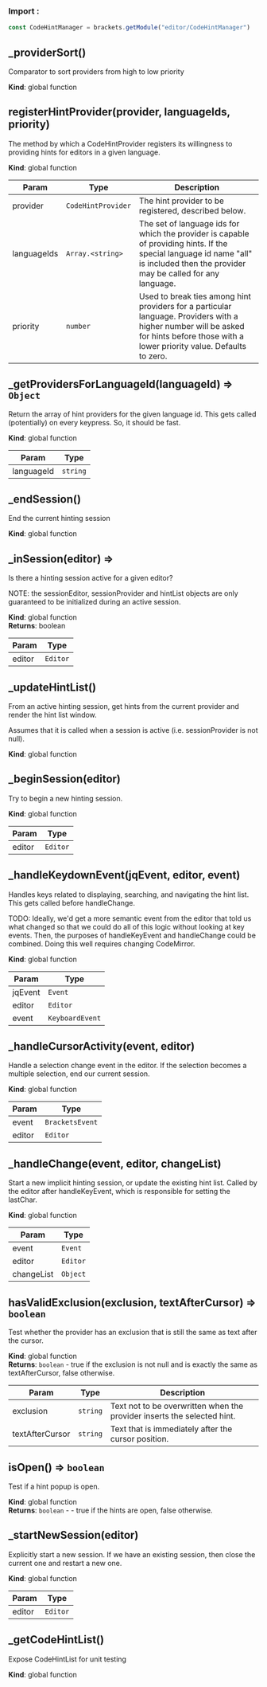 ### Import :
```js
const CodeHintManager = brackets.getModule("editor/CodeHintManager")
```

<a name="_providerSort"></a>

## \_providerSort()
Comparator to sort providers from high to low priority

**Kind**: global function  
<a name="registerHintProvider"></a>

## registerHintProvider(provider, languageIds, priority)
The method by which a CodeHintProvider registers its willingness toproviding hints for editors in a given language.

**Kind**: global function  

| Param | Type | Description |
| --- | --- | --- |
| provider | <code>CodeHintProvider</code> | The hint provider to be registered, described below. |
| languageIds | <code>Array.&lt;string&gt;</code> | The set of language ids for which the provider is capable of providing hints. If the special language id name "all" is included then the provider may be called for any language. |
| priority | <code>number</code> | Used to break ties among hint providers for a particular language. Providers with a higher number will be asked for hints before those with a lower priority value. Defaults to zero. |

<a name="_getProvidersForLanguageId"></a>

## \_getProvidersForLanguageId(languageId) ⇒ <code>Object</code>
Return the array of hint providers for the given language id. This gets called (potentially) on every keypress. So, it should be fast.

**Kind**: global function  

| Param | Type |
| --- | --- |
| languageId | <code>string</code> | 

<a name="_endSession"></a>

## \_endSession()
End the current hinting session

**Kind**: global function  
<a name="_inSession"></a>

## \_inSession(editor) ⇒
Is there a hinting session active for a given editor?NOTE: the sessionEditor, sessionProvider and hintList objects areonly guaranteed to be initialized during an active session.

**Kind**: global function  
**Returns**: boolean  

| Param | Type |
| --- | --- |
| editor | <code>Editor</code> | 

<a name="_updateHintList"></a>

## \_updateHintList()
From an active hinting session, get hints from the current provider andrender the hint list window.Assumes that it is called when a session is active (i.e. sessionProvider is not null).

**Kind**: global function  
<a name="_beginSession"></a>

## \_beginSession(editor)
Try to begin a new hinting session.

**Kind**: global function  

| Param | Type |
| --- | --- |
| editor | <code>Editor</code> | 

<a name="_handleKeydownEvent"></a>

## \_handleKeydownEvent(jqEvent, editor, event)
Handles keys related to displaying, searching, and navigating the hint list.This gets called before handleChange.TODO: Ideally, we'd get a more semantic event from the editor that told uswhat changed so that we could do all of this logic without looking atkey events. Then, the purposes of handleKeyEvent and handleChange could becombined. Doing this well requires changing CodeMirror.

**Kind**: global function  

| Param | Type |
| --- | --- |
| jqEvent | <code>Event</code> | 
| editor | <code>Editor</code> | 
| event | <code>KeyboardEvent</code> | 

<a name="_handleCursorActivity"></a>

## \_handleCursorActivity(event, editor)
Handle a selection change event in the editor. If the selection becomes amultiple selection, end our current session.

**Kind**: global function  

| Param | Type |
| --- | --- |
| event | <code>BracketsEvent</code> | 
| editor | <code>Editor</code> | 

<a name="_handleChange"></a>

## \_handleChange(event, editor, changeList)
Start a new implicit hinting session, or update the existing hint list.Called by the editor after handleKeyEvent, which is responsible for settingthe lastChar.

**Kind**: global function  

| Param | Type |
| --- | --- |
| event | <code>Event</code> | 
| editor | <code>Editor</code> | 
| changeList | <code>Object</code> | 

<a name="hasValidExclusion"></a>

## hasValidExclusion(exclusion, textAfterCursor) ⇒ <code>boolean</code>
Test whether the provider has an exclusion that is still the same as text after the cursor.

**Kind**: global function  
**Returns**: <code>boolean</code> - true if the exclusion is not null and is exactly the same as textAfterCursor,false otherwise.  

| Param | Type | Description |
| --- | --- | --- |
| exclusion | <code>string</code> | Text not to be overwritten when the provider inserts the selected hint. |
| textAfterCursor | <code>string</code> | Text that is immediately after the cursor position. |

<a name="isOpen"></a>

## isOpen() ⇒ <code>boolean</code>
Test if a hint popup is open.

**Kind**: global function  
**Returns**: <code>boolean</code> - - true if the hints are open, false otherwise.  
<a name="_startNewSession"></a>

## \_startNewSession(editor)
Explicitly start a new session. If we have an existing session,then close the current one and restart a new one.

**Kind**: global function  

| Param | Type |
| --- | --- |
| editor | <code>Editor</code> | 

<a name="_getCodeHintList"></a>

## \_getCodeHintList()
Expose CodeHintList for unit testing

**Kind**: global function  
